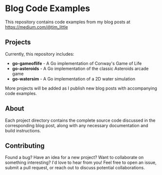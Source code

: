 # Blog Code Examples

This repository contains code examples from my blog posts at https://medium.com/@tim_little

## Projects

Currently, this repository includes:

- **go-gameoflife** - A Go implementation of Conway's Game of Life
- **go-asteroids** - A Go implementation of the classic Asteroids arcade game
- **go-watersim** - A Go implementation of a 2D water simulation

More projects will be added as I publish new blog posts with accompanying code examples.

## About

Each project directory contains the complete source code discussed in the corresponding blog post, along with any necessary documentation and build instructions.

## Contributing

Found a bug? Have an idea for a new project? Want to collaborate on something interesting? I'd love to hear from you! Feel free to open an issue, submit a pull request, or reach out to discuss potential collaborations.

